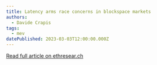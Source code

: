 ```yaml
---
title: Latency arms race concerns in blockspace markets
authors:
  - Davide Crapis
tags:
  - mev
datePublished: 2023-03-03T12:00:00.000Z
---
```


[Read full article on ethresear.ch](https://ethresear.ch/t/latency-arms-race-concerns-in-blockspace-markets/14957)
